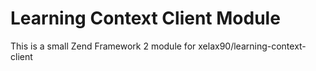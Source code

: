 # Learning Context Client Module

This is a small Zend Framework 2 module for xelax90/learning-context-client

